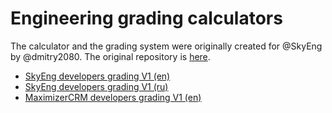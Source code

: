 # Engineering grading calculators

The calculator and the grading system were originally created for @SkyEng by @dmitry2080. The original repository is [here](https://github.com/skyeng/grades).


- [SkyEng developers grading V1 (en)](https://deeravenger.github.io/grades/en.html?type=skyeng-developers-v1)
- [SkyEng developers grading V1 (ru)](https://deeravenger.github.io/grades/ru.html?type=skyeng-developers-v1)
- [MaximizerCRM developers grading V1 (en)](https://deeravenger.github.io/grades/en.html?type=developers-maximizer-v1)
